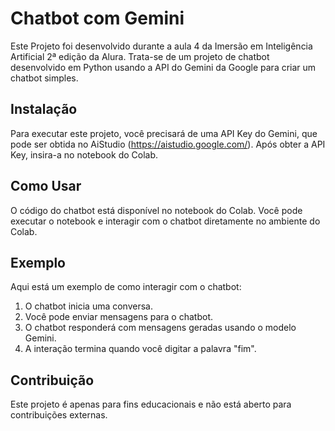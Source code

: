 # Chatbot com Gemini

Este Projeto foi desenvolvido durante a aula 4 da Imersão em Inteligência Artificial 2ª edição da Alura. Trata-se de um projeto de chatbot desenvolvido em Python usando a API do Gemini da Google para criar um chatbot simples.

## Instalação

Para executar este projeto, você precisará de uma API Key do Gemini, que pode ser obtida no AiStudio (https://aistudio.google.com/). Após obter a API Key, insira-a no notebook do Colab.

## Como Usar

O código do chatbot está disponível no notebook do Colab. Você pode executar o notebook e interagir com o chatbot diretamente no ambiente do Colab.

## Exemplo

Aqui está um exemplo de como interagir com o chatbot:

1. O chatbot inicia uma conversa.
2. Você pode enviar mensagens para o chatbot.
3. O chatbot responderá com mensagens geradas usando o modelo Gemini.
4. A interação termina quando você digitar a palavra "fim". 

## Contribuição

Este projeto é apenas para fins educacionais e não está aberto para contribuições externas.
